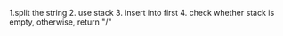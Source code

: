 1.split the string
2. use stack
3. insert into first
4. check whether stack is empty, otherwise, return "/"